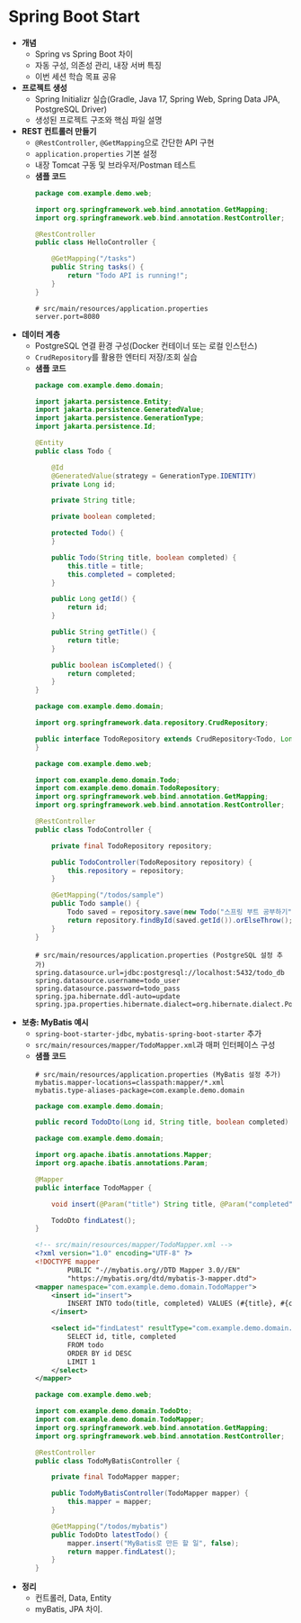 # Spring Boot Start

- **개념**
  - Spring vs Spring Boot 차이
  - 자동 구성, 의존성 관리, 내장 서버 특징
  - 이번 세션 학습 목표 공유
- **프로젝트 생성**
  - Spring Initializr 실습(Gradle, Java 17, Spring Web, Spring Data JPA, PostgreSQL Driver)
  - 생성된 프로젝트 구조와 핵심 파일 설명
- **REST 컨트롤러 만들기**
  - `@RestController`, `@GetMapping`으로 간단한 API 구현
  - `application.properties` 기본 설정
  - 내장 Tomcat 구동 및 브라우저/Postman 테스트
  - **샘플 코드**
    ```java
    package com.example.demo.web;

    import org.springframework.web.bind.annotation.GetMapping;
    import org.springframework.web.bind.annotation.RestController;

    @RestController
    public class HelloController {

        @GetMapping("/tasks")
        public String tasks() {
            return "Todo API is running!";
        }
    }
    ```
    ```properties
    # src/main/resources/application.properties
    server.port=8080
    ```
- **데이터 계층**
  - PostgreSQL 연결 환경 구성(Docker 컨테이너 또는 로컬 인스턴스)
  - `CrudRepository`를 활용한 엔터티 저장/조회 실습
  - **샘플 코드**
    ```java
    package com.example.demo.domain;

    import jakarta.persistence.Entity;
    import jakarta.persistence.GeneratedValue;
    import jakarta.persistence.GenerationType;
    import jakarta.persistence.Id;

    @Entity
    public class Todo {

        @Id
        @GeneratedValue(strategy = GenerationType.IDENTITY)
        private Long id;

        private String title;

        private boolean completed;

        protected Todo() {
        }

        public Todo(String title, boolean completed) {
            this.title = title;
            this.completed = completed;
        }

        public Long getId() {
            return id;
        }

        public String getTitle() {
            return title;
        }

        public boolean isCompleted() {
            return completed;
        }
    }
    ```
    ```java
    package com.example.demo.domain;

    import org.springframework.data.repository.CrudRepository;

    public interface TodoRepository extends CrudRepository<Todo, Long> {
    }
    ```
    ```java
    package com.example.demo.web;

    import com.example.demo.domain.Todo;
    import com.example.demo.domain.TodoRepository;
    import org.springframework.web.bind.annotation.GetMapping;
    import org.springframework.web.bind.annotation.RestController;

    @RestController
    public class TodoController {

        private final TodoRepository repository;

        public TodoController(TodoRepository repository) {
            this.repository = repository;
        }

        @GetMapping("/todos/sample")
        public Todo sample() {
            Todo saved = repository.save(new Todo("스프링 부트 공부하기", false));
            return repository.findById(saved.getId()).orElseThrow();
        }
    }
    ```
    ```properties
    # src/main/resources/application.properties (PostgreSQL 설정 추가)
    spring.datasource.url=jdbc:postgresql://localhost:5432/todo_db
    spring.datasource.username=todo_user
    spring.datasource.password=todo_pass
    spring.jpa.hibernate.ddl-auto=update
    spring.jpa.properties.hibernate.dialect=org.hibernate.dialect.PostgreSQLDialect
    ```
- **보충: MyBatis 예시**
  - `spring-boot-starter-jdbc`, `mybatis-spring-boot-starter` 추가
  - `src/main/resources/mapper/TodoMapper.xml`과 매퍼 인터페이스 구성
  - **샘플 코드**
    ```properties
    # src/main/resources/application.properties (MyBatis 설정 추가)
    mybatis.mapper-locations=classpath:mapper/*.xml
    mybatis.type-aliases-package=com.example.demo.domain
    ```
    ```java
    package com.example.demo.domain;

    public record TodoDto(Long id, String title, boolean completed) {}
    ```
    ```java
    package com.example.demo.domain;

    import org.apache.ibatis.annotations.Mapper;
    import org.apache.ibatis.annotations.Param;

    @Mapper
    public interface TodoMapper {

        void insert(@Param("title") String title, @Param("completed") boolean completed);

        TodoDto findLatest();
    }
    ```
    ```xml
    <!-- src/main/resources/mapper/TodoMapper.xml -->
    <?xml version="1.0" encoding="UTF-8" ?>
    <!DOCTYPE mapper
            PUBLIC "-//mybatis.org//DTD Mapper 3.0//EN"
            "https://mybatis.org/dtd/mybatis-3-mapper.dtd">
    <mapper namespace="com.example.demo.domain.TodoMapper">
        <insert id="insert">
            INSERT INTO todo(title, completed) VALUES (#{title}, #{completed})
        </insert>

        <select id="findLatest" resultType="com.example.demo.domain.TodoDto">
            SELECT id, title, completed
            FROM todo
            ORDER BY id DESC
            LIMIT 1
        </select>
    </mapper>
    ```
    ```java
    package com.example.demo.web;

    import com.example.demo.domain.TodoDto;
    import com.example.demo.domain.TodoMapper;
    import org.springframework.web.bind.annotation.GetMapping;
    import org.springframework.web.bind.annotation.RestController;

    @RestController
    public class TodoMyBatisController {

        private final TodoMapper mapper;

        public TodoMyBatisController(TodoMapper mapper) {
            this.mapper = mapper;
        }

        @GetMapping("/todos/mybatis")
        public TodoDto latestTodo() {
            mapper.insert("MyBatis로 만든 할 일", false);
            return mapper.findLatest();
        }
    }
    ```
- **정리**
  - 컨트롤러, Data, Entity
  - myBatis, JPA 차이.
  
